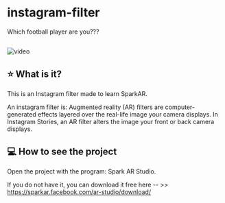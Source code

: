 # instagram-filter
Which football player are you???
##
![video](./demo/demo.gif)

## :star: What is it?
This is an Instagram filter made to learn SparkAR. 

An instagram filter is: Augmented reality (AR) filters are computer-generated effects layered over the real-life image your camera displays. In Instagram Stories, an AR filter alters the image your front or back camera displays.

## :computer: How to see the project
Open the project with the program: Spark AR Studio. 

If you do not have it, you can download it free here -- >> https://sparkar.facebook.com/ar-studio/download/